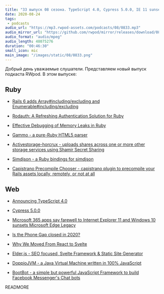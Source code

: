 ```yaml
---
title: "33 выпуск 08 сезона. TypeScript 4.0, Cypress 5.0.0, IE 11 sunset, Gammo, Simdjson, Elder.js, DoppioJVM, BootBot и прочее"
date: 2020-08-24
tags:
 - podcasts
audio_url: "https://mp3.rwpod-assets.com/podcasts/08/0833.mp3"
audio_mirror_url: "https://github.com/rwpod/mirror/releases/download/08.33/0833.mp3"
audio_format: "audio/mpeg"
audio_length: 48075276
duration: "00:46:30"
small_icon: mic
main_image: "/images/static/08/0833.png"
---
```


Добрый день уважаемые слушатели. Представляем новый выпуск подкаста RWpod. В этом выпуске:

## Ruby

 - [Rails 6 adds Array#including/excluding and Enumerable#including/excluding](https://blog.bigbinary.com/2020/08/18/rails-6-adds-array-including-excluding-and-enumerable-including-excluding.html)
 - [Rodauth: A Refreshing Authentication Solution for Ruby](https://janko.io/rodauth-a-refreshing-authentication-solution-for-ruby/)
 - [Effective Debugging of Memory Leaks in Ruby](http://stratus3d.com/blog/2020/08/11/effective-debugging-of-memory-leaks-in-ruby/)


 - [Gammo - a pure-Ruby HTML5 parser](https://github.com/namusyaka/gammo)
 - [Activestorage-horcrux - uploads shares across one or more other storage services using Shamir Secret Sharing](https://github.com/johncallahan/activestorage-horcrux)
 - [Simdjson - a Ruby bindings for simdjson](https://github.com/saka1/simdjson_ruby)
 - [Capistrano Precompile Chooser - capistrano plugin to precompile your Rails assets locally, remotely, or not at all](https://github.com/westonganger/capistrano-precompile-chooser)

## Web

 - [Announcing TypeScript 4.0](https://devblogs.microsoft.com/typescript/announcing-typescript-4-0/)
 - [Cypress 5.0.0](https://github.com/cypress-io/cypress/releases/tag/v5.0.0)
 - [Microsoft 365 apps say farewell to Internet Explorer 11 and Windows 10 sunsets Microsoft Edge Legacy](https://techcommunity.microsoft.com/t5/microsoft-365-blog/microsoft-365-apps-say-farewell-to-internet-explorer-11-and/ba-p/1591666)
 - [Is the Phone Gap closed in 2020?](https://firt.dev/phonegap-end/)


 - [Why We Moved From React to Svelte](https://medium.com/better-programming/why-we-moved-from-react-to-svelte-f20afb1dc5d5)
 - [Elder.js - SEO focused, Svelte Framework & Static Site Generator](https://github.com/elderjs/elderjs)
 - [DoppioJVM - a Java Virtual Machine written in 100% JavaScript](https://plasma-umass.org/doppio-demo/)
 - [BootBot - a simple but powerful JavaScript Framework to build Facebook Messenger's Chat bots](https://github.com/Charca/bootbot)

READMORE
